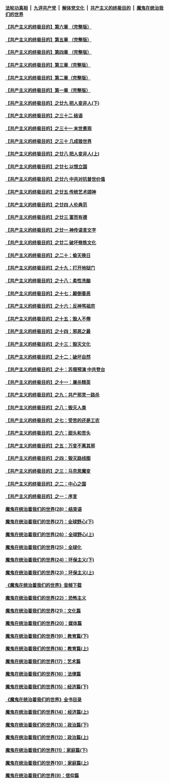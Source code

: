 ####  [法轮功真相](../../../../basic/blob/master/README.md?t=06120731) &nbsp;|&nbsp; [九评共产党](../../../../9ping.md/blob/master/README.md?t=06120731) &nbsp;|&nbsp; [解体党文化](../../../../jtdwh.md/blob/master/README.md?t=06120731)  &nbsp;|&nbsp; [共产主义的终极目的](../../../../gczydzjmd.md/blob/master/README.md?t=06120731) &nbsp;|&nbsp; [魔鬼在统治我们的世界](../../../../mgztzwmdsj.md/blob/master/README.md?t=06120731) 

#### [【共产主义的终极目的】第六章 （完整版）](../pages/nsc422/n11428913.md?t=06120731) 

#### [【共产主义的终极目的】第五章 （完整版）](../pages/nsc422/n11428912.md?t=06120731) 

#### [【共产主义的终极目的】第四章 （完整版）](../pages/nsc422/n11428907.md?t=06120731) 

#### [【共产主义的终极目的】第三章（完整版）](../pages/nsc422/n11428848.md?t=06120731) 

#### [【共产主义的终极目的】第二章（完整版）](../pages/nsc422/n11428831.md?t=06120731) 

#### [【共产主义的终极目的】第一章（完整版）](../pages/nsc422/n11417651.md?t=06120731) 

#### [【共产主义的终极目的】之廿九 把人变非人(下)](../pages/nsc422/n11344140.md?t=06120731) 

#### [【共产主义的终极目的】之三十二 结语](../pages/nsc422/n11360535.md?t=06120731) 

#### [【共产主义的终极目的】之三十一 末世景观](../pages/nsc422/n11351129.md?t=06120731) 

#### [【共产主义的终极目的】之三十 几成狼世界](../pages/nsc422/n11348280.md?t=06120731) 

#### [【共产主义的终极目的】之廿八 把人变非人(上)](../pages/nsc422/n11340492.md?t=06120731) 

#### [【共产主义的终极目的】之廿七 以恨立国](../pages/nsc422/n11336944.md?t=06120731) 

#### [【共产主义的终极目的】之廿六 中共对抗普世价值](../pages/nsc422/n11324785.md?t=06120731) 

#### [【共产主义的终极目的】之廿五 传统艺术颂神](../pages/nsc422/n11296396.md?t=06120731) 

#### [【共产主义的终极目的】之廿四 人伦典范](../pages/nsc422/n11296397.md?t=06120731) 

#### [【共产主义的终极目的】之廿三 富而有德](../pages/nsc422/n11283598.md?t=06120731) 

#### [【共产主义的终极目的】之廿一 神传语言文字](../pages/nsc422/n11263265.md?t=06120731) 

#### [【共产主义的终极目的】之廿二 破坏修炼文化](../pages/nsc422/n11245728.md?t=06120731) 

#### [【共产主义的终极目的】之二十：偷天换日](../pages/nsc422/n11238846.md?t=06120731) 

#### [【共产主义的终极目的】之十九：打开地狱门](../pages/nsc422/n11206376.md?t=06120731) 

#### [【共产主义的终极目的】之十八：柔性洗脑](../pages/nsc422/n11199994.md?t=06120731) 

#### [【共产主义的终极目的】之十七：颠倒善恶](../pages/nsc422/n11179782.md?t=06120731) 

#### [【共产主义的终极目的】之十六：反神骂祖宗](../pages/nsc422/n11166798.md?t=06120731) 

#### [【共产主义的终极目的】之十五：毁人不倦](../pages/nsc422/n11166792.md?t=06120731) 

#### [【共产主义的终极目的】之十四：邪恶之最](../pages/nsc422/n11150249.md?t=06120731) 

#### [【共产主义的终极目的】之十三：毁灭文化](../pages/nsc422/n11135227.md?t=06120731) 

#### [【共产主义的终极目的】之十二：破坏自然](../pages/nsc422/n11135214.md?t=06120731) 

#### [【共产主义的终极目的】之十：苏俄预演 中共登台](../pages/nsc422/n11118424.md?t=06120731) 

#### [【共产主义的终极目的】之十一：屠杀精英](../pages/nsc422/n11118442.md?t=06120731) 

#### [【共产主义的终极目的】之九：共产邪灵一路杀](../pages/nsc422/n11114139.md?t=06120731) 

#### [【共产主义的终极目的】之八：毁灭人类](../pages/nsc422/n11108503.md?t=06120731) 

#### [【共产主义的终极目的】之七：受苦的还是工农](../pages/nsc422/n11101809.md?t=06120731) 

#### [【共产主义的终极目的】之六：甜头和苦头](../pages/nsc422/n11096971.md?t=06120731) 

#### [【共产主义的终极目的】之五：万变不离其邪](../pages/nsc422/n11091285.md?t=06120731) 

#### [【共产主义的终极目的】之四：毁灭路线图](../pages/nsc422/n11086284.md?t=06120731) 

#### [【共产主义的终极目的】之三：马克思魔变](../pages/nsc422/n11061941.md?t=06120731) 

#### [【共产主义的终极目的】之二：中心之国](../pages/nsc422/n11047728.md?t=06120731) 

#### [【共产主义的终极目的】之一：序言](../pages/nsc422/n11086077.md?t=06120731) 

#### [魔鬼在统治着我们的世界(28)：结束语](../pages/nsc422/n10936246.md?t=06120731) 

#### [魔鬼在统治着我们的世界(27)：全球野心(下)](../pages/nsc422/n10928319.md?t=06120731) 

#### [魔鬼在统治着我们的世界(26)：全球野心(上)](../pages/nsc422/n10900318.md?t=06120731) 

#### [魔鬼在统治着我们的世界(25)：全球化](../pages/nsc422/n10788205.md?t=06120731) 

#### [魔鬼在统治着我们的世界(24)：环保主义(下)](../pages/nsc422/n10695307.md?t=06120731) 

#### [魔鬼在统治着我们的世界(23)：环保主义(上)](../pages/nsc422/n10688613.md?t=06120731) 

#### [《魔鬼在统治着我们的世界》音频下载](../pages/nsc422/n10635553.md?t=06120731) 

#### [魔鬼在统治着我们的世界(22)：恐怖主义](../pages/nsc422/n10614727.md?t=06120731) 

#### [魔鬼在统治着我们的世界(21)：文化篇](../pages/nsc422/n10597706.md?t=06120731) 

#### [魔鬼在统治着我们的世界(20)：媒体篇](../pages/nsc422/n10586579.md?t=06120731) 

#### [魔鬼在统治着我们的世界(19)：教育篇(下)](../pages/nsc422/n10564808.md?t=06120731) 

#### [魔鬼在统治着我们的世界(18)：教育篇(上)](../pages/nsc422/n10526970.md?t=06120731) 

#### [魔鬼在统治着我们的世界(17)：艺术篇](../pages/nsc422/n10499093.md?t=06120731) 

#### [魔鬼在统治着我们的世界(16)：法律篇](../pages/nsc422/n10485969.md?t=06120731) 

#### [魔鬼在统治着我们的世界(15)：经济篇(下)](../pages/nsc422/n10469975.md?t=06120731) 

#### [《魔鬼在统治着我们的世界》全书目录](../pages/nsc422/n10464261.md?t=06120731) 

#### [魔鬼在统治着我们的世界(14)：经济篇(上)](../pages/nsc422/n10457370.md?t=06120731) 

#### [魔鬼在统治着我们的世界(13)：政治篇(下)](../pages/nsc422/n10448270.md?t=06120731) 

#### [魔鬼在统治着我们的世界(12)：政治篇(上)](../pages/nsc422/n10444576.md?t=06120731) 

#### [魔鬼在统治着我们的世界(11)：家庭篇(下)](../pages/nsc422/n10440961.md?t=06120731) 

#### [魔鬼在统治着我们的世界(10)：家庭篇(上)](../pages/nsc422/n10435448.md?t=06120731) 

#### [魔鬼在统治着我们的世界(9)：信仰篇](../pages/nsc422/n10432159.md?t=06120731) 

